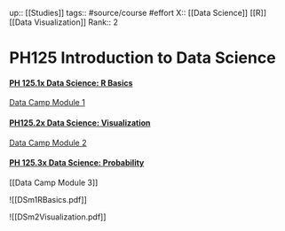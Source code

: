 up:: [[Studies]]
tags:: #source/course #effort 
X:: [[Data Science]] [[R]] [[Data Visualization]]
Rank:: 2

# PH125 Introduction to Data Science

#### [PH 125.1x Data Science: R Basics](https://learning.edx.org/course/course-v1:HarvardX+PH125.1x+3T2022/home)
[Data Camp Module 1]()

#### [PH125.2x Data Science: Visualization](https://learning.edx.org/course/course-v1:HarvardX+PH125.2x+3T2022/home)
[Data Camp Module 2](https://app.datacamp.com/learn/courses/data-science-visualization-module-2)

#### [PH 125.3x Data Science: Probability](https://learning.edx.org/course/course-v1:HarvardX+PH125.3x+3T2022/home)
[[Data Camp Module 3]]

![[DSm1RBasics.pdf]]

![[DSm2Visualization.pdf]]